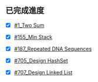 ## 已完成進度
- [x] [#1_Two Sum](https://github.com/jacob13jacob13/myself-/blob/master/Leetcode/1_Two%20Sum_06170121.py)
- [x] [#155_Min Stack](https://github.com/jacob13jacob13/myself-/blob/master/Leetcode/155_Min%20Stack_06170121.py)
- [x] [#187_Repeated DNA Sequences](https://github.com/jacob13jacob13/myself-/blob/master/Leetcode/187_Repeated%20DNA%20Sequences_06170121.py)
- [x] [#705_Design HashSet](https://github.com/jacob13jacob13/myself-/blob/master/Leetcode/705_Design%20HashSet_06170121.py)
- [x] [#707_Design Linked List](https://github.com/jacob13jacob13/myself-/blob/master/Leetcode/707_Design%20Linked%20List_06170121.py)

